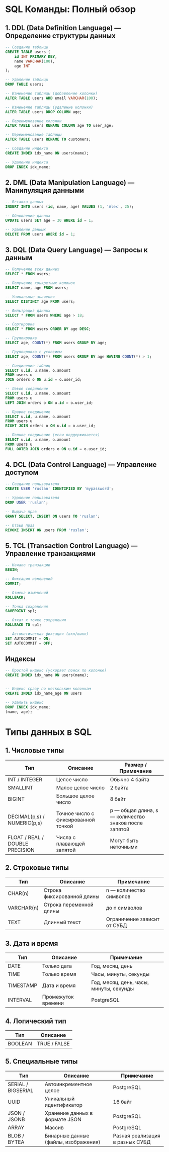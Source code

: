 # SQL Команды: Полный обзор

## 1. DDL (Data Definition Language) — Определение структуры данных

```sql
-- Создание таблицы
CREATE TABLE users (
    id INT PRIMARY KEY,
    name VARCHAR(100),
    age INT
);

-- Удаление таблицы
DROP TABLE users;

-- Изменение таблицы (добавление колонки)
ALTER TABLE users ADD email VARCHAR(100);

-- Изменение таблицы (удаление колонки)
ALTER TABLE users DROP COLUMN age;

-- Переименование колонки
ALTER TABLE users RENAME COLUMN age TO user_age;

-- Переименование таблицы
ALTER TABLE users RENAME TO customers;

-- Создание индекса
CREATE INDEX idx_name ON users(name);

-- Удаление индекса
DROP INDEX idx_name;
```

## 2. DML (Data Manipulation Language) — Манипуляция данными

```sql
-- Вставка данных
INSERT INTO users (id, name, age) VALUES (1, 'Alex', 25);

-- Обновление данных
UPDATE users SET age = 30 WHERE id = 1;

-- Удаление данных
DELETE FROM users WHERE id = 1;
```

## 3. DQL (Data Query Language) — Запросы к данным

```sql
-- Получение всех данных
SELECT * FROM users;

-- Получение конкретных колонок
SELECT name, age FROM users;

-- Уникальные значения
SELECT DISTINCT age FROM users;

-- Фильтрация данных
SELECT * FROM users WHERE age > 18;

-- Сортировка
SELECT * FROM users ORDER BY age DESC;

-- Группировка
SELECT age, COUNT(*) FROM users GROUP BY age;

-- Группировка с условием
SELECT age, COUNT(*) FROM users GROUP BY age HAVING COUNT(*) > 1;

-- Соединение таблиц
SELECT u.id, u.name, o.amount
FROM users u
JOIN orders o ON u.id = o.user_id;

-- Левое соединение
SELECT u.id, u.name, o.amount
FROM users u
LEFT JOIN orders o ON u.id = o.user_id;

-- Правое соединение
SELECT u.id, u.name, o.amount
FROM users u
RIGHT JOIN orders o ON u.id = o.user_id;

-- Полное соединение (если поддерживается)
SELECT u.id, u.name, o.amount
FROM users u
FULL OUTER JOIN orders o ON u.id = o.user_id;
```

## 4. DCL (Data Control Language) — Управление доступом

```sql
-- Создание пользователя
CREATE USER 'ruslan' IDENTIFIED BY 'mypassword';

-- Удаление пользователя
DROP USER 'ruslan';

-- Выдача прав
GRANT SELECT, INSERT ON users TO 'ruslan';

-- Отзыв прав
REVOKE INSERT ON users FROM 'ruslan';
```

## 5. TCL (Transaction Control Language) — Управление транзакциями

```sql
-- Начало транзакции
BEGIN;

-- Фиксация изменений
COMMIT;

-- Отмена изменений
ROLLBACK;

-- Точка сохранения
SAVEPOINT sp1;

-- Откат к точке сохранения
ROLLBACK TO sp1;

-- Автоматическая фиксация (вкл/выкл)
SET AUTOCOMMIT = ON;
SET AUTOCOMMIT = OFF;
```

## Индексы

```sql
-- Простой индекс (ускоряет поиск по колонке)
CREATE INDEX idx_name ON users(name);


-- Индекс сразу по нескольким колонкам
CREATE INDEX idx_name_age ON users

-- Удалить индекс
DROP INDEX idx_name;
(name, age);
```

# Типы данных в SQL

## 1. Числовые типы

| Тип                             | Описание                            | Размер / Примечание                                  |
| ------------------------------- | ----------------------------------- | ---------------------------------------------------- |
| INT / INTEGER                   | Целое число                         | Обычно 4 байта                                       |
| SMALLINT                        | Малое целое число                   | 2 байта                                              |
| BIGINT                          | Большое целое число                 | 8 байт                                               |
| DECIMAL(p,s) / NUMERIC(p,s)     | Точное число с фиксированной точкой | p — общая длина, s — количество знаков после запятой |
| FLOAT / REAL / DOUBLE PRECISION | Числа с плавающей запятой           | Могут быть неточными                                 |

## 2. Строковые типы

| Тип        | Описание                   | Примечание                  |
| ---------- | -------------------------- | --------------------------- |
| CHAR(n)    | Строка фиксированной длины | n — количество символов     |
| VARCHAR(n) | Строка переменной длины    | до n символов               |
| TEXT       | Длинный текст              | Ограничение зависит от СУБД |

## 3. Дата и время

| Тип       | Описание           | Примечание                              |
| --------- | ------------------ | --------------------------------------- |
| DATE      | Только дата        | Год, месяц, день                        |
| TIME      | Только время       | Часы, минуты, секунды                   |
| TIMESTAMP | Дата и время       | Год, месяц, день, часы, минуты, секунды |
| INTERVAL  | Промежуток времени | PostgreSQL                              |

## 4. Логический тип

| Тип     | Описание     |
| ------- | ------------ |
| BOOLEAN | TRUE / FALSE |

## 5. Специальные типы

| Тип                | Описание                             | Примечание                      |
| ------------------ | ------------------------------------ | ------------------------------- |
| SERIAL / BIGSERIAL | Автоинкрементное целое               | PostgreSQL                      |
| UUID               | Уникальный идентификатор             | 16 байт                         |
| JSON / JSONB       | Хранение данных в формате JSON       | PostgreSQL                      |
| ARRAY              | Массив                               | PostgreSQL                      |
| BLOB / BYTEA       | Бинарные данные (файлы, изображения) | Разная реализация в разных СУБД |
